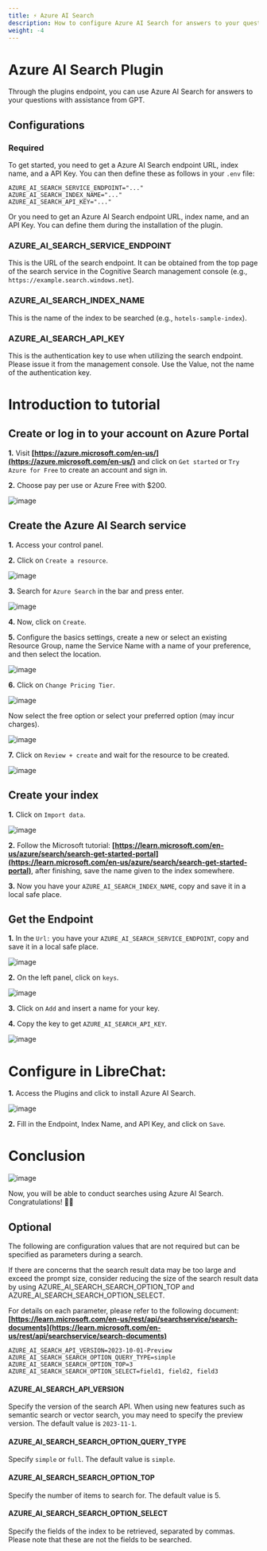 ```yaml
---
title: ⚡ Azure AI Search
description: How to configure Azure AI Search for answers to your questions with assistance from GPT.
weight: -4
---
```

# Azure AI Search Plugin
Through the plugins endpoint, you can use Azure AI Search for answers to your questions with assistance from GPT.

## Configurations

### Required

To get started, you need to get a Azure AI Search endpoint URL, index name, and a API Key. You can then define these as follows in your `.env` file:

```env
AZURE_AI_SEARCH_SERVICE_ENDPOINT="..."
AZURE_AI_SEARCH_INDEX_NAME="..."
AZURE_AI_SEARCH_API_KEY="..."
```
Or you need to get an Azure AI Search endpoint URL, index name, and an API Key. You can define them during the installation of the plugin.

### AZURE_AI_SEARCH_SERVICE_ENDPOINT

This is the URL of the search endpoint. It can be obtained from the top page of the search service in the Cognitive Search management console (e.g., `https://example.search.windows.net`).

### AZURE_AI_SEARCH_INDEX_NAME

This is the name of the index to be searched (e.g., `hotels-sample-index`).

### AZURE_AI_SEARCH_API_KEY

This is the authentication key to use when utilizing the search endpoint. Please issue it from the management console. Use the Value, not the name of the authentication key.

# Introduction to tutorial

## Create or log in to your account on Azure Portal

**1.** Visit **[https://azure.microsoft.com/en-us/](https://azure.microsoft.com/en-us/)** and click on `Get started` or `Try Azure for Free` to create an account and sign in.

**2.** Choose pay per use or Azure Free with $200.

![image](https://raw.githubusercontent.com/itzraiss/images/main/Captura%20de%20tela%202023-11-26%20151647.png?token=GHSAT0AAAAAACJ4TKEINPEOAV3LEPNPBDNCZLEKLAQ)

## Create the Azure AI Search service

**1.** Access your control panel.

**2.** Click on `Create a resource`.

![image](https://raw.githubusercontent.com/itzraiss/images/main/Captura%20de%20tela%202023-11-26%20151706.png?token=GHSAT0AAAAAACJ4TKEJDXD7E76YLZEV52Z4ZLEKLCQ)

**3.** Search for `Azure Search` in the bar and press enter.

![image](https://raw.githubusercontent.com/itzraiss/images/main/Captura%20de%20tela%202023-11-26%20151732.png?token=GHSAT0AAAAAACJ4TKEJ7QZGNSNEOYKRGDIUZLEKLEQ)

**4.** Now, click on `Create`.

**5.** Configure the basics settings, create a new or select an existing Resource Group, name the Service Name with a name of your preference, and then select the location.

![image](https://raw.githubusercontent.com/itzraiss/images/main/Captura%20de%20tela%202023-11-26%20151749.png?token=GHSAT0AAAAAACJ4TKEIPAZQJNYQ7RQLHVZCZLEKLGA)

**6.** Click on `Change Pricing Tier`.

![image](https://raw.githubusercontent.com/itzraiss/images/main/Captura%20de%20tela%202023-11-26%20151753.png?token=GHSAT0AAAAAACJ4TKEI6CUJZWIYIMDW2ZOOZLEKLHQ)

Now select the free option or select your preferred option (may incur charges).

![image](https://raw.githubusercontent.com/itzraiss/images/main/Captura%20de%20tela%202023-11-26%20151758.png?token=GHSAT0AAAAAACJ4TKEIU3TNDUT33I7NVJ5OZLEKLJQ)

**7.** Click on `Review + create` and wait for the resource to be created.

![image](https://raw.githubusercontent.com/itzraiss/images/main/Captura%20de%20tela%202023-11-26%20151810.png?token=GHSAT0AAAAAACJ4TKEJ2B6CHSLMSJXSUWEUZLEKLKQ)

## Create your index

**1.** Click on `Import data`.

![image](https://github.com/itzraiss/images/blob/main/Captura%20de%20tela%202023-11-26%20152107.png)

**2.** Follow the Microsoft tutorial: **[https://learn.microsoft.com/en-us/azure/search/search-get-started-portal](https://learn.microsoft.com/en-us/azure/search/search-get-started-portal)**, after finishing, save the name given to the index somewhere.

**3.** Now you have your `AZURE_AI_SEARCH_INDEX_NAME`, copy and save it in a local safe place.

## Get the Endpoint

**1.** In the `Url:` you have your `AZURE_AI_SEARCH_SERVICE_ENDPOINT`, copy and save it in a local safe place.

![image](https://raw.githubusercontent.com/itzraiss/images/main/Captura%20de%20tela%202023-11-26%20152107.png?token=GHSAT0AAAAAACJ4TKEJIHDRS263BMLEAWQIZLEKSLQ)

**2.** On the left panel, click on `keys`.

![image](https://raw.githubusercontent.com/itzraiss/images/main/Captura%20de%20tela%202023-11-26%20165630.png?token=GHSAT0AAAAAACJ4TKEII4DDP35JXEJVDK4QZLEKLOQ)

**3.** Click on `Add` and insert a name for your key.

**4.** Copy the key to get `AZURE_AI_SEARCH_API_KEY`.

![image](https://raw.githubusercontent.com/itzraiss/images/main/Captura%20de%20tela%202023-11-26%20152140.png?token=GHSAT0AAAAAACJ4TKEIIMEY6VXUAHHJMINKZLEKLQQ)

# Configure in LibreChat:

**1.** Access the Plugins and click to install Azure AI Search.

![image](https://raw.githubusercontent.com/itzraiss/images/main/Captura%20de%20tela%202023-11-26%20170057.png?token=GHSAT0AAAAAACJ4TKEJT2ZGJVG4KDBEPXT2ZLEKLMA)

**2.** Fill in the Endpoint, Index Name, and API Key, and click on `Save`.

# Conclusion

![image](https://raw.githubusercontent.com/itzraiss/images/main/Captura%20de%20tela%202023-11-26%20150249.png?token=GHSAT0AAAAAACJ4TKEJBIPW4PXDAHMYG5HGZLEKTIQ)

Now, you will be able to conduct searches using Azure AI Search. Congratulations! 🎉🎉

## Optional

The following are configuration values that are not required but can be specified as parameters during a search.

If there are concerns that the search result data may be too large and exceed the prompt size, consider reducing the size of the search result data by using AZURE_AI_SEARCH_SEARCH_OPTION_TOP and AZURE_AI_SEARCH_SEARCH_OPTION_SELECT.

For details on each parameter, please refer to the following document:
**[https://learn.microsoft.com/en-us/rest/api/searchservice/search-documents](https://learn.microsoft.com/en-us/rest/api/searchservice/search-documents)**

```env
AZURE_AI_SEARCH_API_VERSION=2023-10-01-Preview
AZURE_AI_SEARCH_SEARCH_OPTION_QUERY_TYPE=simple
AZURE_AI_SEARCH_SEARCH_OPTION_TOP=3
AZURE_AI_SEARCH_SEARCH_OPTION_SELECT=field1, field2, field3
```

#### AZURE_AI_SEARCH_API_VERSION

Specify the version of the search API. When using new features such as semantic search or vector search, you may need to specify the preview version. The default value is `2023-11-1`.

#### AZURE_AI_SEARCH_SEARCH_OPTION_QUERY_TYPE

Specify `simple` or `full`. The default value is `simple`.

#### AZURE_AI_SEARCH_SEARCH_OPTION_TOP

Specify the number of items to search for. The default value is 5.

#### AZURE_AI_SEARCH_SEARCH_OPTION_SELECT

Specify the fields of the index to be retrieved, separated by commas. Please note that these are not the fields to be searched.
